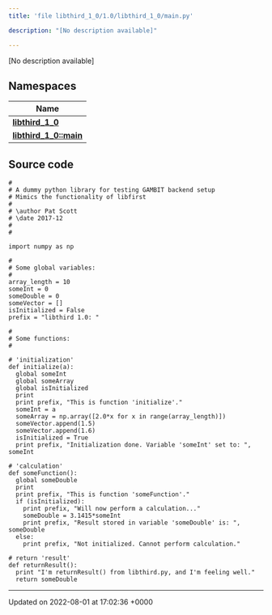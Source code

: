 ```yaml
---
title: 'file libthird_1_0/1.0/libthird_1_0/main.py'

description: "[No description available]"

---
```







[No description available]

## Namespaces

| Name           |
| -------------- |
| **[libthird_1_0](/documentation/code/namespaces/namespacelibthird__1__0/)**  |
| **[libthird_1_0::main](/documentation/code/namespaces/namespacelibthird__1__0_1_1main/)**  |




## Source code

```
#
# A dummy python library for testing GAMBIT backend setup
# Mimics the functionality of libfirst
#
# \author Pat Scott
# \date 2017-12
#
#

import numpy as np

#
# Some global variables:
#
array_length = 10
someInt = 0
someDouble = 0
someVector = []
isInitialized = False
prefix = "libthird 1.0: "

#
# Some functions:
#

# 'initialization'
def initialize(a):
  global someInt
  global someArray
  global isInitialized
  print
  print prefix, "This is function 'initialize'."
  someInt = a
  someArray = np.array([2.0*x for x in range(array_length)])
  someVector.append(1.5)
  someVector.append(1.6)
  isInitialized = True
  print prefix, "Initialization done. Variable 'someInt' set to: ", someInt

# 'calculation'
def someFunction():
  global someDouble
  print
  print prefix, "This is function 'someFunction'."
  if (isInitialized):
    print prefix, "Will now perform a calculation..."
    someDouble = 3.1415*someInt
    print prefix, "Result stored in variable 'someDouble' is: ", someDouble
  else:
    print prefix, "Not initialized. Cannot perform calculation."

# return 'result'
def returnResult():
  print "I'm returnResult() from libthird.py, and I'm feeling well."
  return someDouble
```


-------------------------------

Updated on 2022-08-01 at 17:02:36 +0000

